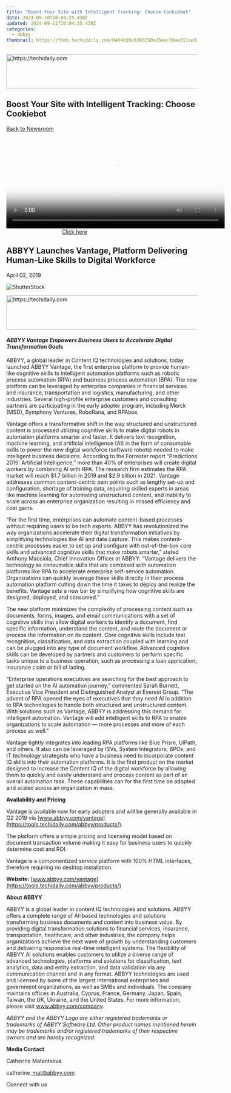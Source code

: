 ```yaml
---
title: "Boost Your Site with Intelligent Tracking: Choose Cookiebot"
date: 2024-09-10T10:04:25.438Z
updated: 2024-09-11T10:04:25.438Z
categories:
  - abbyy
thumbnail: https://thmb.techidaily.com/0464d20c8383250ad5eec7dae311ce3366a21c1ceecc558739dbb36535dbfcf9.jpg
---
```






<!-- affiliate ads begin -->
<a href="https://bluettiit.sjv.io/c/5597632/2114267/17093" target="_top" id="2114267">
  <img src="//a.impactradius-go.com/display-ad/17093-2114267" border="0" alt="https://techidaily.com" width="728" height="90"/>
</a>
<img height="0" width="0" src="https://bluettiit.sjv.io/i/5597632/2114267/17093" style="position:absolute;visibility:hidden;" border="0" />
<!-- affiliate ads end -->




## Boost Your Site with Intelligent Tracking: Choose Cookiebot

[Back to Newsroom](https://tools.techidaily.com/abbyy/products/)





<!-- affiliate ads begin -->
<span id="1983474">
					<video width="576" height="240" style="cursor:pointer"
           poster="//a.impactradius-go.com/display-clicktoplayimage/1983474.png"
           onclick="if(!this.playClicked){this.play();this.setAttribute('controls',true);this.playClicked=true;}">
	   <source src="//a.impactradius-go.com/display-ad/22993-1983474">
	   <img src="//a.impactradius-go.com/display-clicktoplayimage/1983474.png" style="border: none; height: 100%; width: 100%; object-fit: contain">
	</video>
	<div style="width:360px;text-align:center"><a href="javascript:window.open(decodeURIComponent('https%3A%2F%2Fhomestyler.sjv.io%2Fc%2F5597632%2F1983474%2F22993'), '_blank');void(0);">Click here</a></div>
</span>
<img height="0" width="0" src="https://imp.pxf.io/i/5597632/1983474/22993" style="position:absolute;visibility:hidden;" border="0" />
<!-- affiliate ads end -->




## ABBYY Launches Vantage, Platform Delivering Human-Like Skills to Digital Workforce

April 02, 2019

![ShutterStock](https://content.abbyy.com/-/media/project/abbyy/abbyy/branchtemplates/shutterstock_1272462163_1296-x-729.jpg?h=729&iar=0&w=1296)





<!-- affiliate ads begin -->
<a href="https://appsumo.8odi.net/c/5597632/2132161/7443" target="_top" id="2132161">
  <img src="//a.impactradius-go.com/display-ad/7443-2132161" border="0" alt="https://techidaily.com" width="728" height="90"/>
</a>
<img height="0" width="0" src="https://appsumo.8odi.net/i/5597632/2132161/7443" style="position:absolute;visibility:hidden;" border="0" />
<!-- affiliate ads end -->




#### _ABBYY Vantage Empowers Business Users to Accelerate Digital Transformation Goals_

ABBYY, a global leader in Content IQ technologies and solutions, today launched ABBYY Vantage, the first enterprise platform to provide human-like cognitive skills to intelligent automation platforms such as robotic process automation (RPA) and business process automation (BPA). The new platform can be leveraged by enterprise companies in financial services and insurance, transportation and logistics, manufacturing, and other industries. Several high-profile enterprise customers and consulting partners are participating in the early adopter program, including Merck (MSD), Symphony Ventures, RoboRana, and RPAbox.

Vantage offers a transformative shift in the way structured and unstructured content is processed utilizing cognitive skills to make digital robots in automation platforms smarter and faster. It delivers text recognition, machine learning, and artificial intelligence (AI) in the form of consumable skills to power the new digital workforce (software robots) needed to make intelligent business decisions. According to the Forrester report “Predictions 2019: Artificial Intelligence,” more than 40% of enterprises will create digital workers by combining AI with RPA. The research firm estimates the RPA market will reach $1.7 billion in 2019 and $2.9 billion in 2021\. Vantage addresses common content-centric pain points such as lengthy set-up and configuration, shortage of training data, requiring skilled experts in areas like machine learning for automating unstructured content, and inability to scale across an enterprise organization resulting in missed efficiency and cost gains.

“For the first time, enterprises can automate content-based processes without requiring users to be tech experts. ABBYY has revolutionized the way organizations accelerate their digital transformation initiatives by simplifying technologies like AI and data capture. This makes content-centric processes easier to set up and configure with out-of-the-box core skills and advanced cognitive skills that make robots smarter,” stated Anthony Macciola, Chief Innovation Officer at ABBYY. “Vantage delivers the technology as consumable skills that are combined with automation platforms like RPA to accelerate enterprise self-service automation. Organizations can quickly leverage these skills directly in their process automation platform cutting down the time it takes to deploy and realize the benefits. Vantage sets a new bar by simplifying how cognitive skills are designed, deployed, and consumed.”

The new platform minimizes the complexity of processing content such as documents, forms, images, and email communications with a set of cognitive skills that allow digital workers to identify a document, find specific information, understand the content, and route the document or process the information on its content. Core cognitive skills include text recognition, classification, and data extraction coupled with learning and can be plugged into any type of document workflow. Advanced cognitive skills can be developed by partners and customers to perform specific tasks unique to a business operation, such as processing a loan application, insurance claim or bill of lading.

“Enterprise operations executives are searching for the best approach to get started on the AI automation journey,” commented Sarah Burnett, Executive Vice President and Distinguished Analyst at Everest Group. “The advent of RPA opened the eyes of executives that they need AI in addition to RPA technologies to handle both structured and unstructured content. With solutions such as Vantage, ABBYY is addressing this demand for intelligent automation. Vantage will add intelligent skills to RPA to enable organizations to scale automation — more processes and more of each process as well.”

Vantage tightly integrates into leading RPA platforms like Blue Prism, UiPath, and others. It also can be leveraged by ISVs, System Integrators, BPOs, and IT technology strategists who have a business need to incorporate content IQ skills into their automation platforms. It is the first product on the market designed to increase the Content IQ of the digital workforce by allowing them to quickly and easily understand and process content as part of an overall automation task. These capabilities can for the first time be adopted and scaled across an organization in mass.

  
**Availability and Pricing**

Vantage is available now for early adopters and will be generally available in Q2 2019 via [www.abbyy.com/vantage](https://tools.techidaily.com/abbyy/products/).

The platform offers a simple pricing and licensing model based on document transaction volume making it easy for business users to quickly determine cost and ROI.

Vantage is a componentized service platform with 100% HTML interfaces, therefore requiring no desktop installation.

  
**Website:** [www.abbyy.com/vantage](https://tools.techidaily.com/abbyy/products/)

  
**About ABBYY**

ABBYY is a global leader in content IQ technologies and solutions. ABBYY offers a complete range of AI-based technologies and solutions transforming business documents and content into business value. By providing digital transformation solutions to financial services, insurance, transportation, healthcare, and other industries, the company helps organizations achieve the next wave of growth by understanding customers and delivering responsive real-time intelligent systems. The flexibility of ABBYY AI solutions enables customers to utilize a diverse range of advanced technologies, platforms and solutions for classification, text analytics, data and entity extraction, and data validation via any communication channel and in any format. ABBYY technologies are used and licensed by some of the largest international enterprises and government organizations, as well as SMBs and individuals. The company maintains offices in Australia, Cyprus, France, Germany, Japan, Spain, Taiwan, the UK, Ukraine, and the United States. For more information, please visit www.abbyy.com/company.

_ABBYY and the ABBYY Logo are either registered trademarks or trademarks of ABBYY Software Ltd. Other product names mentioned herein may be trademarks and/or registered trademarks of their respective owners and are hereby recognized._

  
**Media Contact**

Catherine Matantseva

catherine\_mat@abbyy.com

Connect with us

<ins class="adsbygoogle"
     style="display:block"
     data-ad-format="autorelaxed"
     data-ad-client="ca-pub-7571918770474297"
     data-ad-slot="1223367746"></ins>



<ins class="adsbygoogle"
     style="display:block"
     data-ad-client="ca-pub-7571918770474297"
     data-ad-slot="8358498916"
     data-ad-format="auto"
     data-full-width-responsive="true"></ins>


